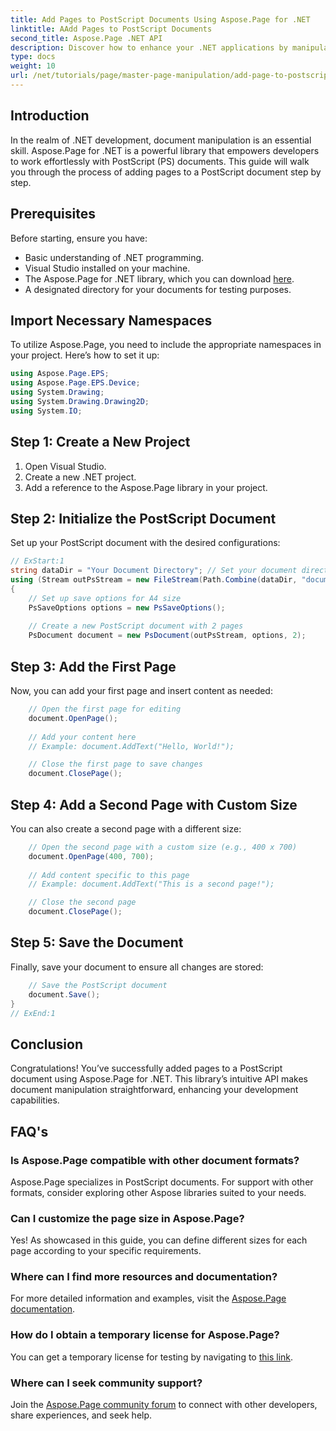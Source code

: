 ```yaml
---
title: Add Pages to PostScript Documents Using Aspose.Page for .NET
linktitle: AAdd Pages to PostScript Documents
second_title: Aspose.Page .NET API
description: Discover how to enhance your .NET applications by manipulating PostScript documents with Aspose.Page. This step-by-step guide provides clear instructions on initializing a document.
type: docs
weight: 10
url: /net/tutorials/page/master-page-manipulation/add-page-to-postscript-document/
---
```

## Introduction

In the realm of .NET development, document manipulation is an essential skill. Aspose.Page for .NET is a powerful library that empowers developers to work effortlessly with PostScript (PS) documents. This guide will walk you through the process of adding pages to a PostScript document step by step.

## Prerequisites

Before starting, ensure you have:

- Basic understanding of .NET programming.
- Visual Studio installed on your machine.
- The Aspose.Page for .NET library, which you can download [here](https://releases.aspose.com/page/net/).
- A designated directory for your documents for testing purposes.

## Import Necessary Namespaces

To utilize Aspose.Page, you need to include the appropriate namespaces in your project. Here’s how to set it up:

```csharp
using Aspose.Page.EPS;
using Aspose.Page.EPS.Device;
using System.Drawing;
using System.Drawing.Drawing2D;
using System.IO;
```

## Step 1: Create a New Project

1. Open Visual Studio.
2. Create a new .NET project.
3. Add a reference to the Aspose.Page library in your project.

## Step 2: Initialize the PostScript Document

Set up your PostScript document with the desired configurations:

```csharp
// ExStart:1
string dataDir = "Your Document Directory"; // Set your document directory path
using (Stream outPsStream = new FileStream(Path.Combine(dataDir, "document1.ps"), FileMode.Create))
{
    // Set up save options for A4 size
    PsSaveOptions options = new PsSaveOptions();
    
    // Create a new PostScript document with 2 pages
    PsDocument document = new PsDocument(outPsStream, options, 2);
```

## Step 3: Add the First Page

Now, you can add your first page and insert content as needed:

```csharp
    // Open the first page for editing
    document.OpenPage();
    
    // Add your content here
    // Example: document.AddText("Hello, World!");

    // Close the first page to save changes
    document.ClosePage();
```

## Step 4: Add a Second Page with Custom Size

You can also create a second page with a different size:

```csharp
    // Open the second page with a custom size (e.g., 400 x 700)
    document.OpenPage(400, 700);
    
    // Add content specific to this page
    // Example: document.AddText("This is a second page!");

    // Close the second page
    document.ClosePage();
```

## Step 5: Save the Document

Finally, save your document to ensure all changes are stored:

```csharp
    // Save the PostScript document
    document.Save();
}
// ExEnd:1
```

## Conclusion

Congratulations! You’ve successfully added pages to a PostScript document using Aspose.Page for .NET. This library’s intuitive API makes document manipulation straightforward, enhancing your development capabilities.

## FAQ's

### Is Aspose.Page compatible with other document formats?  
Aspose.Page specializes in PostScript documents. For support with other formats, consider exploring other Aspose libraries suited to your needs.

### Can I customize the page size in Aspose.Page?  
Yes! As showcased in this guide, you can define different sizes for each page according to your specific requirements.

### Where can I find more resources and documentation?  
For more detailed information and examples, visit the [Aspose.Page documentation](https://reference.aspose.com/page/net/).

### How do I obtain a temporary license for Aspose.Page?  
You can get a temporary license for testing by navigating to [this link](https://purchase.aspose.com/temporary-license/).

### Where can I seek community support?  
Join the [Aspose.Page community forum](https://forum.aspose.com/c/page/39) to connect with other developers, share experiences, and seek help.
